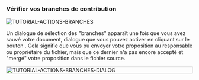 ### Vérifier vos branches de contribution

<div>
  <img
    alt="TUTORIAL-ACTIONS-BRANCHES"
    src="https://raw.githubusercontent.com/multi-coop/datami-documentation-content/main/images/tutorial/commented/tutorial-07.png"
    />
</div>

Un dialogue de sélection des "branches" apparaît une fois que vous avez sauvé votre document, dialogue que vous pouvez activer en cliquant sur le bouton <span class="icon"><i class="mdi mdi-source-branch"></i></span>. Cela signifie que vous pu envoyer votre proposition au responsable ou propriétaire du fichier, mais que ce dernier n'a pas encore accepté et "mergé" votre proposition dans le fichier source. 

<div style="border: thin solid lightgrey;">
  <img
    alt="TUTORIAL-ACTIONS-BRANCHES-DIALOG"
    src="https://raw.githubusercontent.com/multi-coop/datami-documentation-content/main/images/tutorial/contribution-branches.png"
    />
</div>
